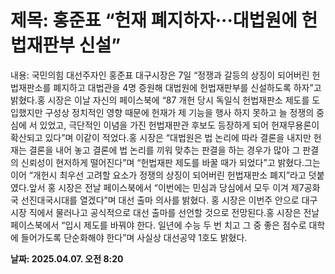 # **제목: 홍준표 “헌재 폐지하자···대법원에 헌법재판부 신설”**

  내용: 국민의힘 대선주자인 홍준표 대구시장은 7일 “정쟁과 갈등의 상징이 되어버린 헌법재판소를 폐지하고 대법관을 4명 증원해 대법원에 헌법재판부를 신설하도록 하자”고 밝혔다.홍 시장은 이날 자신의 페이스북에 “87 개헌 당시 독일식 헌법재판소 제도를 도입했지만 구성상 정치적인 영향 때문에 헌재가 제 기능을 행사 하지 못하고 늘 정쟁의 중심에 서 있었고, 극단적인 이념을 가진 헌법재판관 후보도 등장하게 되어 헌재무용론이 확산되고 있다”며 이같이 적었다.홍 시장은 “대법원은 법 논리에 따라 결론을 내지만 헌재는 결론을 내어 놓고 결론에 법 논리를 끼워 맞추는 판결을 하는 경우가 많아 그 판결의 신뢰성이 현저하게 떨어진다”며 “헌법재판 제도를 바꿀 때가 되었다”고 밝혔다.그는 이어 “개헌시 최우선 고려할 요소가 정쟁의 상징이 되어버린 헌법재판소 폐지”라고 덧붙였다.앞서 홍 시장은 전날 페이스북에서 “이번에는 민심과 당심에서 모두 이겨 제7공화국 선진대국시대를 열겠다”며 대선 출마 의사를 밝혔다. 홍 시장은 이번주 안으로 대구시장 직에서 물러나고 공식적으로 대선 출마를 선언할 것으로 전망된다.홍 시장은 전날 페이스북에서 “입시 제도를 바꿔야 한다. 일년에 수능 두 번 치고 그 중 좋은 점수로 대학에 들어가도록 단순화해야 한다”며 사실상 대선공약 1호도 밝혔다.

  **날짜: 2025.04.07. 오전 8:20**